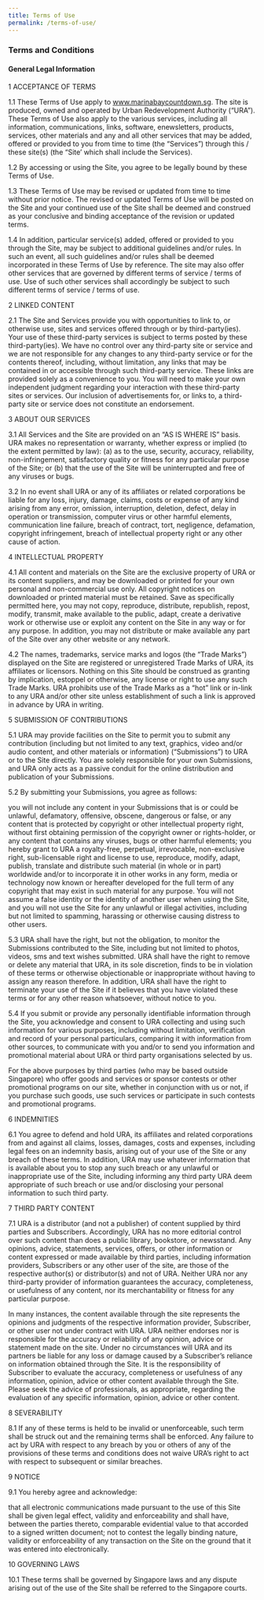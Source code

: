 ```yaml
---
title: Terms of Use
permalink: /terms-of-use/
---
```

### **Terms and Conditions**

#### **General Legal Information**

1 ACCEPTANCE OF TERMS
 
1.1        These Terms of Use apply to www.marinabaycountdown.sg. The site is produced, owned and operated by Urban Redevelopment Authority (“URA”). These Terms of Use also apply to the various services, including all information, communications, links, software, enewsletters, products, services, other materials and any and all other services that may be added, offered or provided to you from time to time (the “Services”) through this / these site(s) (the “Site’ which shall include the Services).
 
1.2        By accessing or using the Site, you agree to be legally bound by these Terms of Use.
 
1.3        These Terms of Use may be revised or updated from time to time without prior notice. The revised or updated Terms of Use will be posted on the Site and your continued use of the Site shall be deemed and construed as your conclusive and binding acceptance of the revision or updated terms.
 
1.4        In addition, particular service(s) added, offered or provided to you through the Site, may be subject to additional guidelines and/or rules. In such an event, all such guidelines and/or rules shall be deemed incorporated in these Terms of Use by reference. The site may also offer other services that are governed by different terms of service / terms of use. Use of such other services shall accordingly be subject to such different terms of service / terms of use.
 
 
2 LINKED CONTENT
 
2.1       The Site and Services provide you with opportunities to link to, or otherwise use, sites and services offered through or by third-party(ies). Your use of these third-party services is subject to terms posted by these third-party(ies). We have no control over any third-party site or service and we are not responsible for any changes to any third-party service or for the contents thereof, including, without limitation, any links that may be contained in or accessible through such third-party service. These links are provided solely as a convenience to you. You will need to make your own independent judgment regarding your interaction with these third-party sites or services. Our inclusion of advertisements for, or links to, a third-party site or service does not constitute an endorsement.
 
 
3 ABOUT OUR SERVICES
 
3.1        All Services and the Site are provided on an “AS IS WHERE IS” basis. URA makes no representation or warranty, whether express or implied (to the extent permitted by law): (a) as to the use, security, accuracy, reliability, non-infringement, satisfactory quality or fitness for any particular purpose of the Site; or (b) that the use of the Site will be uninterrupted and free of any viruses or bugs.
 
3.2        In no event shall URA or any of its affiliates or related corporations be liable for any loss, injury, damage, claims, costs or expense of any kind arising from any error, omission, interruption, deletion, defect, delay in operation or transmission, computer virus or other harmful elements, communication line failure, breach of contract, tort, negligence, defamation, copyright infringement, breach of intellectual property right or any other cause of action.
 
 
4 INTELLECTUAL PROPERTY
 
4.1       All content and materials on the Site are the exclusive property of URA or its content suppliers, and may be downloaded or printed for your own personal and non-commercial use only. All copyright notices on downloaded or printed material must be retained. Save as specifically permitted here, you may not copy, reproduce, distribute, republish, repost, modify, transmit, make available to the public, adapt, create a derivative work or otherwise use or exploit any content on the Site in any way or for any purpose. In addition, you may not distribute or make available any part of the Site over any other website or any network.
 
4.2        The names, trademarks, service marks and logos (the “Trade Marks”) displayed on the Site are registered or unregistered Trade Marks of URA, its affiliates or licensors. Nothing on this Site should be construed as granting by implication, estoppel or otherwise, any license or right to use any such Trade Marks. URA prohibits use of the Trade Marks as a “hot” link or in-link to any URA and/or other site unless establishment of such a link is approved in advance by URA in writing.
 
 
5 SUBMISSION OF CONTRIBUTIONS
 
5.1       URA may provide facilities on the Site to permit you to submit any contribution (including but not limited to any text, graphics, video and/or audio content, and other materials or information) (“Submissions”) to URA or to the Site directly. You are solely responsible for your own Submissions, and URA only acts as a passive conduit for the online distribution and publication of your Submissions.
 
5.2        By submitting your Submissions, you agree as follows:
 
you will not include any content in your Submissions that is or could be unlawful, defamatory, offensive, obscene, dangerous or false, or any content that is protected by copyright or other intellectual property right, without first obtaining permission of the copyright owner or rights-holder, or any content that contains any viruses, bugs or other harmful elements; you hereby grant to URA a royalty-free, perpetual, irrevocable, non-exclusive right, sub-licensable right and license to use, reproduce, modify, adapt, publish, translate and distribute such material (in whole or in part) worldwide and/or to incorporate it in other works in any form, media or technology now known or hereafter developed for the full term of any copyright that may exist in such material for any purpose. You will not assume a false identity or the identity of another user when using the Site, and you will not use the Site for any unlawful or illegal activities, including but not limited to spamming, harassing or otherwise causing distress to other users.
 
5.3        URA shall have the right, but not the obligation, to monitor the Submissions contributed to the Site, including but not limited to photos, videos, sms and text wishes submitted. URA shall have the right to remove or delete any material that URA, in its sole discretion, finds to be in violation of these terms or otherwise objectionable or inappropriate without having to assign any reason therefore. In addition, URA shall have the right to terminate your use of the Site if it believes that you have violated these terms or for any other reason whatsoever, without notice to you.
 
5.4        If you submit or provide any personally identifiable information through the Site, you acknowledge and consent to URA collecting and using such information for various purposes, including without limitation, verification and record of your personal particulars, comparing it with information from other sources, to communicate with you and/or to send you information and promotional material about URA or third party organisations selected by us.
 
For the above purposes by third parties (who may be based outside Singapore) who offer goods and services or sponsor contests or other promotional programs on our site, whether in conjunction with us or not, if you purchase such goods, use such services or participate in such contests and promotional programs. 

 
6 INDEMNITIES
 
6.1       You agree to defend and hold URA, its affiliates and related corporations from and against all claims, losses, damages, costs and expenses, including legal fees on an indemnity basis, arising out of your use of the Site or any breach of these terms. In addition, URA may use whatever information that is available about you to stop any such breach or any unlawful or inappropriate use of the Site, including informing any third party URA deem appropriate of such breach or use and/or disclosing your personal information to such third party. 

 
7 THIRD PARTY CONTENT
 
7.1        URA is a distributor (and not a publisher) of content supplied by third parties and Subscribers. Accordingly, URA has no more editorial control over such content than does a public library, bookstore, or newsstand. Any opinions, advice, statements, services, offers, or other information or content expressed or made available by third parties, including information providers, Subscribers or any other user of the site, are those of the respective author(s) or distributor(s) and not of URA. Neither URA nor any third-party provider of information guarantees the accuracy, completeness, or usefulness of any content, nor its merchantability or fitness for any particular purpose.
 
In many instances, the content available through the site represents the opinions and judgments of the respective information provider, Subscriber, or other user not under contract with URA. URA neither endorses nor is responsible for the accuracy or reliability of any opinion, advice or statement made on the site. Under no circumstances will URA and its partners be liable for any loss or damage caused by a Subscriber’s reliance on information obtained through the Site. It is the responsibility of Subscriber to evaluate the accuracy, completeness or usefulness of any information, opinion, advice or other content available through the Site. Please seek the advice of professionals, as appropriate, regarding the evaluation of any specific information, opinion, advice or other content.
 

8 SEVERABILITY
 
8.1        If any of these terms is held to be invalid or unenforceable, such term shall be struck out and the remaining terms shall be enforced. Any failure to act by URA with respect to any breach by you or others of any of the provisions of these terms and conditions does not waive URA’s right to act with respect to subsequent or similar breaches.
 
 
9 NOTICE
 
9.1       You hereby agree and acknowledge:
 
that all electronic communications made pursuant to the use of this Site shall be given legal effect, validity and enforceability and shall have, between the parties thereto, comparable evidential value to that accorded to a signed written document; not to contest the legally binding nature, validity or enforceability of any transaction on the Site on the ground that it was entered into electronically. 

 
10 GOVERNING LAWS
 
10.1      These terms shall be governed by Singapore laws and any dispute arising out of the use of the Site shall be referred to the Singapore courts.
